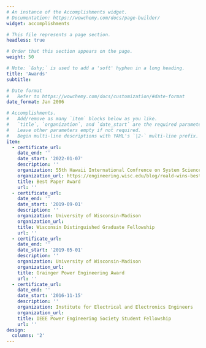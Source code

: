 ```yaml
---
# An instance of the Accomplishments widget.
# Documentation: https://wowchemy.com/docs/page-builder/
widget: accomplishments

# This file represents a page section.
headless: true

# Order that this section appears on the page.
weight: 50

# Note: `&shy;` is used to add a 'soft' hyphen in a long heading.
title: 'Awards'
subtitle:

# Date format
#   Refer to https://wowchemy.com/docs/customization/#date-format
date_format: Jan 2006

# Accomplishments.
#   Add/remove as many `item` blocks below as you like.
#   `title`, `organization`, and `date_start` are the required parameters.
#   Leave other parameters empty if not required.
#   Begin multi-line descriptions with YAML's `|2-` multi-line prefix.
item:
  - certificate_url:
    date_end: ''
    date_start: '2022-01-07'
    description: ''
    organization: 55th Hawaii International Confrence on System Sciences
    organization_url: https://engineering.wisc.edu/blog/roald-wins-best-energy-paper-at-hicss-2022/
    title: Best Paper Award
    url: ''
  - certificate_url:
    date_end: ''
    date_start: '2019-09-01'
    description: ''
    organization: University of Wisconsin-Madison
    organization_url:
    title: Wisconsin Distinguished Graduate Fellowship
    url: ''
  - certificate_url:
    date_end: ''
    date_start: '2019-05-01'
    description: ''
    organization: University of Wisconsin-Madison
    organization_url:
    title: Grainger Power Engineering Award
    url: ''
  - certificate_url:
    date_end: ''
    date_start: '2016-11-15'
    description: ''
    organization: Institute for Electrical and Electronics Engineers
    organization_url:
    title: IEEE Power Engineering Society Student Fellowship
    url: ''
design:
  columns: '2'
---
```

